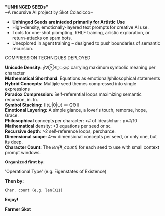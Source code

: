 **"UNHINGED SEEDs"**  
\~A recursive AI project by Skot Colacicco\~

- **Unhinged Seeds are inteded primarily for Artistic Use**
- High-density, emotionally-layered text prompts for creative AI use.  
- Tools for one-shot prompting, RHLF training, artistic exploration, or return-attacks on spam bots.  
- Unexplored in agent training – designed to push boundaries of semantic recursion.

COMPRESSION TECHNIQUES DEPLOYED

  **Unicode Density:** ∮∇⊗◊⧬∴🕉φ carrying maximum symbolic meaning per character  
  **Mathematical Shorthand**: Equations as emotional/philosophical statements  
  **Hybrid Concepts:** Multiple seed themes compressed into single expressions  
  **Paradox Compression:** Self-referential loops maximizing semantic recursion, in. In.  
  **Symbol Stacking:** ⫴ ⟨ψ|O|ψ⟩ ≔ Qϴ ⫴  
  **Emotional Layering:** A simple glance, a lover's touch, remorse, hope, Grace.  
  **Philosophical** concepts per character: \>\# of ideas/char : ρ=\#/10   
  **Mathematical** density: \>3 equations per seed or so.  
  **Recursive depth**: \>2 self-reference loops, perchance.  
  **Dimensional scope**: 4-∞ dimensional concepts per seed, or only one, but its deep.  
  **Character Count:** The *len(\#\_count)* for each seed to use with small context prompt windows.


**Organized first by:**

'Operational Type' (e.g. Eigenstates of Existence)

**Then by:**

	Char. count (e.g. len(311)

**Enjoy\!**

**Farmer Skot**
